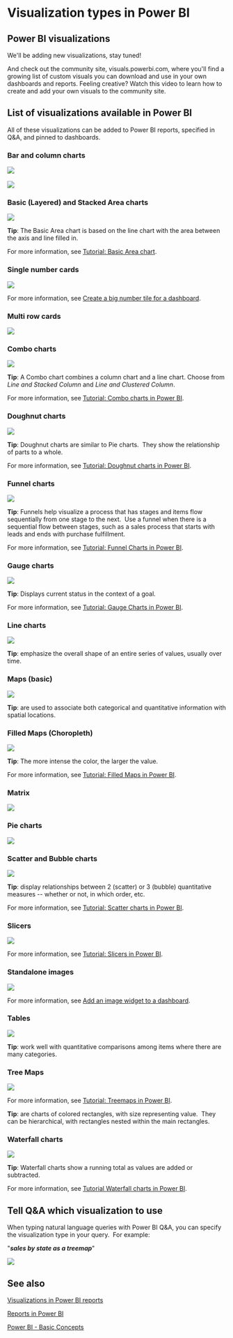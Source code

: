 ﻿<properties
   pageTitle="Visualization types in Power BI"
   description="Visualization types in Power BI"
   services="powerbi"
   documentationCenter=""
   authors="mihart"
   manager="mblythe"
   editor=""
   tags=""/>

<tags
   ms.service="powerbi"
   ms.devlang="NA"
   ms.topic="article"
   ms.tgt_pltfrm="NA"
   ms.workload="powerbi"
   ms.date="02/16/2016"
   ms.author="mihart"/>
# Visualization types in Power BI


## Power BI visualizations

We'll be adding new visualizations, stay tuned!

And check out the community site, visuals.powerbi.com, where you'll find a growing list of  custom visuals you can download and use in your own dashboards and reports. Feeling creative?  Watch this video to learn how to create and add your own visuals to the community site.  

## List of visualizations available in Power BI

All of these visualizations can be added to Power BI reports, specified in Q&A, and pinned to dashboards.

### Bar and column charts

![](media/powerbi-service-visualization-types-for-reports-and-q-and-a/pbi_Nancy_viz_bar.png) 

 ![](media/powerbi-service-visualization-types-for-reports-and-q-and-a/pbi_Nancy_viz_col.png)


### Basic (Layered) and Stacked Area charts

![](media/powerbi-service-visualization-types-for-reports-and-q-and-a/basicareamapsmall.png)

**Tip**: The Basic Area chart is based on the line chart with the area between the axis and line filled in.

For more information, see [Tutorial: Basic Area chart](powerbi-service-tutorial-basic-area-chart.md).

### Single number cards

![](media/powerbi-service-visualization-types-for-reports-and-q-and-a/pbi_Nancy_viz_card.png)

For more information, see [Create a big number tile for a dashboard](powerbi-service-create-a-big-number-tile-for-a-dashboard.md).

### Multi row cards

![](media/powerbi-service-visualization-types-for-reports-and-q-and-a/multi-row-card.png)


### Combo charts

![](media/powerbi-service-visualization-types-for-reports-and-q-and-a/comboSmall.png)

**Tip**: A Combo chart combines a column chart and a line chart. Choose from *Line and Stacked Column* and *Line and Clustered Column*.

For more information, see [Tutorial: Combo charts in Power BI](powerbi-service-tutorial-combo-chart-merge-visualizations.md).

### Doughnut charts

![](media/powerbi-service-visualization-types-for-reports-and-q-and-a/donutSmall.png)

**Tip**: Doughnut charts are similar to Pie charts.  They show the relationship of parts to a whole.

For more information, see [Tutorial: Doughnut charts in Power BI](powerbi-service-tutorial-doughnut-charts.md).

### Funnel charts

![](media/powerbi-service-visualization-types-for-reports-and-q-and-a/pbi_Nancy_viz_funnel.png)

**Tip**: Funnels help visualize a process that has stages and items flow sequentially from one stage to the next.  Use a funnel when there is a sequential flow between stages, such as a sales process that starts with leads and ends with purchase fulfillment.

For more information, see [Tutorial: Funnel Charts in Power BI](powerbi-service-tutorial-funnel-charts.md).

### Gauge charts

![](media/powerbi-service-visualization-types-for-reports-and-q-and-a/gauge_m.PNG)

**Tip**: Displays current status in the context of a goal.

For more information, see [Tutorial: Gauge Charts in Power BI](powerbi-service-tutorial-radial-gauge-charts.md).


### Line charts

![](media/powerbi-service-visualization-types-for-reports-and-q-and-a/pbi_Nancy_viz_line.png)

**Tip**: emphasize the overall shape of an entire series of values, usually over time.

### Maps (basic)

![](media/powerbi-service-visualization-types-for-reports-and-q-and-a/pbi-Nancy_viz_map.png)

**Ti﻿p**: are used to associate both categorical and quantitative information with spatial locations.

### Filled Maps (Choropleth)

![](media/powerbi-service-visualization-types-for-reports-and-q-and-a/pbi_Nancy_viz_FilledMap.png)

**Tip**: The more intense the color, the larger the value.

For more information, see [Tutorial: Filled Maps in Power BI](powerbi-service-tutorial-filled-maps-choropleths.md).

### Matrix

![](media/powerbi-service-visualization-types-for-reports-and-q-and-a/matrix.png)

### Pie charts

![](media/powerbi-service-visualization-types-for-reports-and-q-and-a/pbi_Nancy_viz_pie.png)

### Scatter and Bubble charts

![](media/powerbi-service-visualization-types-for-reports-and-q-and-a/pbi_Nancy_viz_bubble.png)

**Tip**: display relationships between 2 (scatter) or 3 (bubble) quantitative measures -- whether or not, in which order, etc.

For more information, see [Tutorial: Scatter charts in Power BI](powerbi-service-tutorial-scatter.md).

### Slicers

![](media/powerbi-service-visualization-types-for-reports-and-q-and-a/PBI_slicer.png)

For more information, see [Tutorial: Slicers in Power BI](powerbi-service-tutorial-slicers.md).

### Standalone images

![](media/powerbi-service-visualization-types-for-reports-and-q-and-a/pbi_Nancy_viz_image.png)

For more information, see [Add an image widget to a dashboard](powerbi-service-add-a-widget-to-a-dashboard.md).

### Tables

![](media/powerbi-service-visualization-types-for-reports-and-q-and-a/tableType.png)

**Tip**: work well with quantitative comparisons among items where there are many categories.

### Tree Maps

![](media/powerbi-service-visualization-types-for-reports-and-q-and-a/pbi_Nancy_viz_tree.png)

For more information, see [Tutorial: Treemaps in Power BI](powerbi-service-tutorial-treemaps.md).

**Tip**: are charts of colored rectangles, with size representing value.  They can be hierarchical, with rectangles nested within the main rectangles.

### Waterfall charts

![](media/powerbi-service-visualization-types-for-reports-and-q-and-a/waterfallsmall.png)

**Tip**: Waterfall charts show a running total as values are added or subtracted.

For more information, see [Tutorial Waterfall charts in Power BI](powerbi-service-tutorial-waterfall-charts.md).

###

## Tell Q&A which visualization to use

When typing natural language queries with Power BI Q&A, you can specify the visualization type in your query.  For example:

"***sales by state as a treemap***"

![](media/powerbi-service-visualization-types-for-reports-and-q-and-a/QAtreeMap.png)


## See also

[Visualizations in Power BI reports](powerbi-service-visualizations-for-reports.md)

[Reports in Power BI](powerbi-service-reports.md)

[Power BI - Basic Concepts](powerbi-service-basic-concepts.md)
